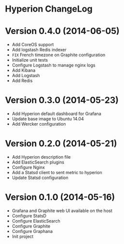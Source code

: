 Hyperion ChangeLog
======================

# Version 0.4.0 (2014-06-05)

- Add CoreOS support
- Add logstash Redis indexer
- `FIX` French timezone on Graphite configuration
- Initialize unit tests
- Configure Logstash to manage nginx logs
- Add Kibana
- Add Logstash
- Add Redis

# Version 0.3.0 (2014-05-23)

- Add Hyperion default dashboard for Grafana
- Update base image to Ubuntu 14.04
- Add Wercker configuration

# Version 0.2.0 (2014-05-21)

- Add Hyperion description file
- Add ElasticSearch plugins
- Configure Nginx
- Add a Statsd client to sent metric to hyperion
- Update Statsd configuration

# Version 0.1.0 (2014-05-16)

- Grafana and Graphite web UI available on the host
- Configure StatsD
- Configure ElasticSearch
- Configure Graphite
- Configure Graphana
- Init project
